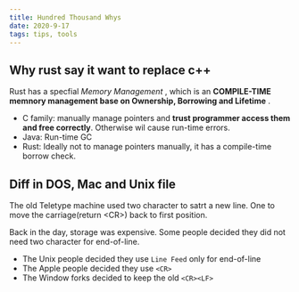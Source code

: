 ```yaml
---
title: Hundred Thousand Whys
date: 2020-9-17
tags: tips, tools
---
```


## Why rust say it want to replace c++

Rust has a specfial  *Memory Management* , which is an **COMPILE-TIME memnory management base on Ownership, Borrowing and Lifetime** .

- C family: manually manage pointers and  **trust programmer access them and free correctly**. Otherwise wil cause run-time errors.
- Java: Run-time GC
- Rust: Ideally not to manage pointers manually, it has a compile-time borrow check.


## Diff in DOS, Mac and Unix file

The old Teletype machine used two character to satrt a new line. One to move the carriage(return \<CR\>) back to first position.

Back in the day, storage was expensive. Some people decided they did not need two character for end-of-line.

- The Unix people decided they use `Line Feed` only for end-of-line
- The Apple people decided they use `<CR>`
- The Window forks decided to keep the old `<CR><LF>`



